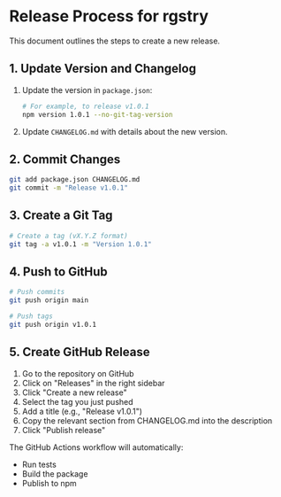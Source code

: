 # Release Process for rgstry

This document outlines the steps to create a new release.

## 1. Update Version and Changelog

1. Update the version in `package.json`:
   ```bash
   # For example, to release v1.0.1
   npm version 1.0.1 --no-git-tag-version
   ```

2. Update `CHANGELOG.md` with details about the new version.

## 2. Commit Changes

```bash
git add package.json CHANGELOG.md
git commit -m "Release v1.0.1"
```

## 3. Create a Git Tag

```bash
# Create a tag (vX.Y.Z format)
git tag -a v1.0.1 -m "Version 1.0.1"
```

## 4. Push to GitHub

```bash
# Push commits
git push origin main

# Push tags
git push origin v1.0.1
```

## 5. Create GitHub Release

1. Go to the repository on GitHub
2. Click on "Releases" in the right sidebar
3. Click "Create a new release"
4. Select the tag you just pushed
5. Add a title (e.g., "Release v1.0.1")
6. Copy the relevant section from CHANGELOG.md into the description
7. Click "Publish release"

The GitHub Actions workflow will automatically:
- Run tests
- Build the package
- Publish to npm